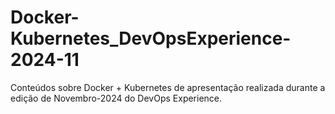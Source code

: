 # Docker-Kubernetes_DevOpsExperience-2024-11
Conteúdos sobre Docker + Kubernetes de apresentação realizada durante a edição de Novembro-2024 do DevOps Experience.

